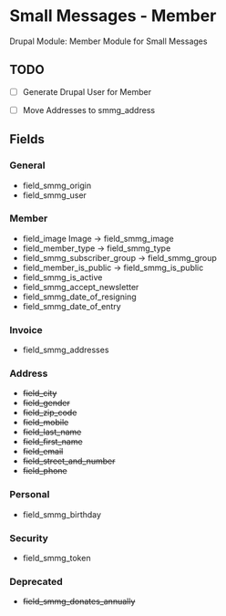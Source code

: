 # Small Messages - Member
Drupal Module: Member Module for Small Messages


## TODO
- [ ] Generate Drupal User for Member
- [ ] Move Addresses to smmg_address


## Fields

### General
- field_smmg_origin
- field_smmg_user

### Member
- field_image	Image -> field_smmg_image
- field_member_type -> field_smmg_type
- field_smmg_subscriber_group -> field_smmg_group
- field_member_is_public	-> field_smmg_is_public
- field_smmg_is_active
- field_smmg_accept_newsletter
- field_smmg_date_of_resigning
- field_smmg_date_of_entry

### Invoice
- field_smmg_addresses

### Address
- ~~field_city~~
- ~~field_gender~~
- ~~field_zip_code~~
- ~~field_mobile~~
- ~~field_last_name~~
- ~~field_first_name~~
- ~~field_email~~
- ~~field_street_and_number~~
- ~~field_phone~~

### Personal
- field_smmg_birthday


### Security
- field_smmg_token


### Deprecated
 - ~~field_smmg_donates_annually~~
